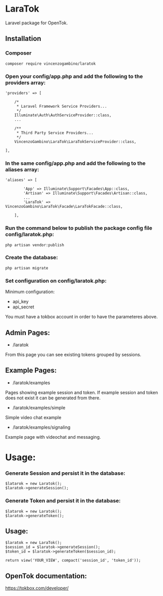 # LaraTok
Laravel package for OpenTok.

## Installation
### Composer
```
composer require vincenzogambino/laratok
```

### Open your config/app.php and add the following to the providers array:
```
'providers' => [

    /*
     * Laravel Framework Service Providers...
     */
    Illuminate\Auth\AuthServiceProvider::class,
    ...

    /**
     * Third Party Service Providers...
     */
    VincenzoGambino\LaraTok\LaraTokServiceProvider::class,

],
```
### In the same config/app.php and add the following to the aliases array:
```
'aliases' => [

        'App' => Illuminate\Support\Facades\App::class,
        'Artisan' => Illuminate\Support\Facades\Artisan::class,
        ...
        'LaraTok' => VincenzoGambino\LaraTok\Facade\LaraTokFacade::class,
        
    ],
```
### Run the command below to publish the package config file config/laratok.php:
```
php artisan vendor:publish
```

### Create the database:
```
php artisan migrate
```

### Set configuration on config/laratok.php:
Minimum configuration:
- api_key
- api_secret

You must have a tokbox account in order to have the parameteres above.


## Admin Pages:
- /laratok

From this page you can see existing tokens grouped by sessions.

## Example Pages:
- /laratok/examples

Pages showing example session and token. If example session and token does not exist it can be generated from there.

- /laratok/examples/simple

Simple video chat example

- /laratok/examples/signaling

Example page with videochat and messaging.

# Usage:

### Generate Session and persist it in the database:
```
$latarok = new Laratok();
$laratok->generateSession();
```

### Generate Token and persist it in the database:
```
$latarok = new Laratok();
$laratok->generateToken();
```
## Usage:
```
$laratok = new LaraTok();
$session_id = $laratok->generateSession();
$token_id = $laratok->generateToken($session_id);

return view('YOUR_VIEW', compact('session_id', 'token_id'));
```

## OpenTok documentation:
https://tokbox.com/developer/
